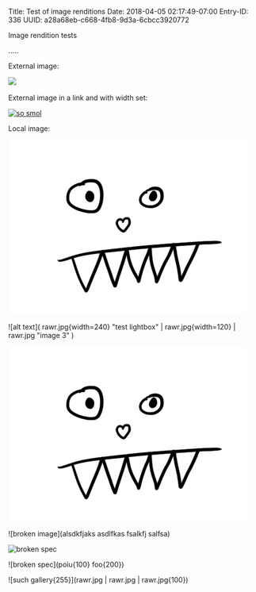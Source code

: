 Title: Test of image renditions
Date: 2018-04-05 02:17:49-07:00
Entry-ID: 336
UUID: a28a68eb-c668-4fb8-9d3a-6cbcc3920772

Image rendition tests

.....

External image:

![](http://beesbuzz.biz/d/lewi/lewi-51.jpg)

External image in a link and with width set:

[![](http://beesbuzz.biz/d/lewi/lewi-52.jpg{250} "so smol")](http://beesbuzz.biz/d/)

Local image:

![alt text](rawr.jpg "test single image")

![alt text](
rawr.jpg{width=240} "test lightbox" |
rawr.jpg{width=120} |
rawr.jpg "image 3"
)

![alt text](rawr.jpg "test single image")

![broken image](alsdkfjaks asdlfkas fsalkfj salfsa)

![broken spec](foo{123[]})

![broken spec](poiu{100} foo{200})

![such gallery{255}](rawr.jpg | rawr.jpg | rawr.jpg{100})